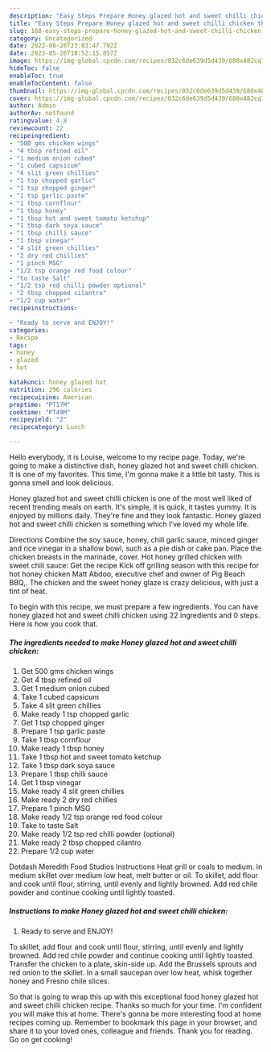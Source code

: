 ```yaml
---
description: "Easy Steps Prepare Honey glazed hot and sweet chilli chicken the Very Delicious"
title: "Easy Steps Prepare Honey glazed hot and sweet chilli chicken the Very Delicious"
slug: 168-easy-steps-prepare-honey-glazed-hot-and-sweet-chilli-chicken-the-very-delicious
category: Uncategorized
date: 2022-08-26T23:03:47.792Z
date: 2023-05-26T18:52:15.857Z
image: https://img-global.cpcdn.com/recipes/032c6de639d5d439/680x482cq70/honey-glazed-hot-and-sweet-chilli-chicken-recipe-main-photo.jpg
hideToc: false
enableToc: true
enableTocContent: false
thumbnail: https://img-global.cpcdn.com/recipes/032c6de639d5d439/680x482cq70/honey-glazed-hot-and-sweet-chilli-chicken-recipe-main-photo.jpg
cover: https://img-global.cpcdn.com/recipes/032c6de639d5d439/680x482cq70/honey-glazed-hot-and-sweet-chilli-chicken-recipe-main-photo.jpg
author: Admin
authorAv: notfound
ratingvalue: 4.8
reviewcount: 22
recipeingredient:
- "500 gms chicken wings"
- "4 tbsp refined oil"
- "1 medium onion cubed"
- "1 cubed capsicum"
- "4 slit green chillies"
- "1 tsp chopped garlic"
- "1 tsp chopped ginger"
- "1 tsp garlic paste"
- "1 tbsp cornflour"
- "1 tbsp honey"
- "1 tbsp hot and sweet tomato ketchup"
- "1 tbsp dark soya sauce"
- "1 tbsp chilli sauce"
- "1 tbsp vinegar"
- "4 slit green chillies"
- "2 dry red chillies"
- "1 pinch MSG"
- "1/2 tsp orange red food colour"
- "to taste Salt"
- "1/2 tsp red chilli powder optional"
- "2 tbsp chopped cilantro"
- "1/2 cup water"
recipeinstructions:

- "Ready to serve and ENJOY!"
categories:
- Recipe
tags:
- honey
- glazed
- hot

katakunci: honey glazed hot 
nutrition: 296 calories
recipecuisine: American
preptime: "PT17M"
cooktime: "PT49M"
recipeyield: "2"
recipecategory: Lunch

---
```



Hello everybody, it is Louise, welcome to my recipe page. Today, we're going to make a distinctive dish, honey glazed hot and sweet chilli chicken. It is one of my favorites. This time, I'm gonna make it a little bit tasty. This is gonna smell and look delicious.

Honey glazed hot and sweet chilli chicken is one of the most well liked of recent trending meals on earth. It's simple, it is quick, it tastes yummy. It is enjoyed by millions daily. They're fine and they look fantastic. Honey glazed hot and sweet chilli chicken is something which I've loved my whole life.

Directions Combine the soy sauce, honey, chili garlic sauce, minced ginger and rice vinegar in a shallow bowl, such as a pie dish or cake pan. Place the chicken breasts in the marinade, cover. Hot honey grilled chicken with sweet chili sauce: Get the recipe Kick off grilling season with this recipe for hot honey chicken Matt Abdoo, executive chef and owner of Pig Beach BBQ,. The chicken and the sweet honey glaze is crazy delicious, with just a tint of heat.


To begin with this recipe, we must prepare a few ingredients. You can have honey glazed hot and sweet chilli chicken using 22 ingredients and 0 steps. Here is how you cook that.

<!--inarticleads1-->

##### The ingredients needed to make Honey glazed hot and sweet chilli chicken:

1. Get 500 gms chicken wings
1. Get 4 tbsp refined oil
1. Get 1 medium onion cubed
1. Take 1 cubed capsicum
1. Take 4 slit green chillies
1. Make ready 1 tsp chopped garlic
1. Get 1 tsp chopped ginger
1. Prepare 1 tsp garlic paste
1. Take 1 tbsp cornflour
1. Make ready 1 tbsp honey
1. Take 1 tbsp hot and sweet tomato ketchup
1. Take 1 tbsp dark soya sauce
1. Prepare 1 tbsp chilli sauce
1. Get 1 tbsp vinegar
1. Make ready 4 slit green chillies
1. Make ready 2 dry red chillies
1. Prepare 1 pinch MSG
1. Make ready 1/2 tsp orange red food colour
1. Take to taste Salt
1. Make ready 1/2 tsp red chilli powder (optional)
1. Make ready 2 tbsp chopped cilantro
1. Prepare 1/2 cup water


Dotdash Meredith Food Studios Instructions Heat grill or coals to medium. In medium skillet over medium low heat, melt butter or oil. To skillet, add flour and cook until flour, stirring, until evenly and lightly browned. Add red chile powder and continue cooking until lightly toasted. 

<!--inarticleads2-->

##### Instructions to make Honey glazed hot and sweet chilli chicken:


1. Ready to serve and ENJOY!

To skillet, add flour and cook until flour, stirring, until evenly and lightly browned. Add red chile powder and continue cooking until lightly toasted. Transfer the chicken to a plate, skin-side up. Add the Brussels sprouts and red onion to the skillet. In a small saucepan over low heat, whisk together honey and Fresno chile slices. 

So that is going to wrap this up with this exceptional food honey glazed hot and sweet chilli chicken recipe. Thanks so much for your time. I'm confident you will make this at home. There's gonna be more interesting food at home recipes coming up. Remember to bookmark this page in your browser, and share it to your loved ones, colleague and friends. Thank you for reading. Go on get cooking!

